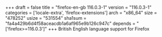 +++
draft = false
title = "firefox-en-gb 116.0.3-1"
version = "116.0.3-1"
categories = ['locale-extra', 'firefox-extensions']
arch = "x86_64"
size = "478252"
usize = "531554"
sha1sum = "fa4a429b6d4f58aceacdb1a6af965e9b126c947c"
depends = "['firefox>=116.0.3']"
+++
British English language support for Firefox